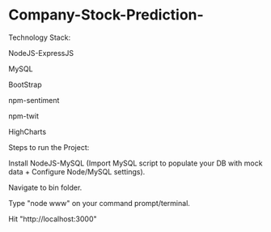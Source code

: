 # Company-Stock-Prediction-

Technology Stack:

NodeJS-ExpressJS

MySQL

BootStrap

npm-sentiment

npm-twit

HighCharts


Steps to run the Project:



Install NodeJS-MySQL (Import MySQL script to populate your DB with mock data + Configure Node/MySQL settings).

Navigate to bin folder.

Type "node www" on your command prompt/terminal.

Hit "http://localhost:3000"
